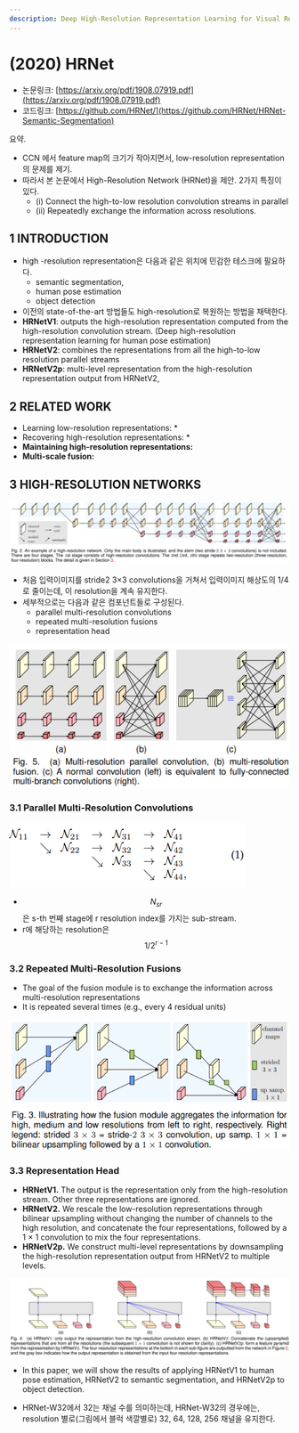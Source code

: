 ```yaml
---
description: Deep High-Resolution Representation Learning for Visual Recognition
---
```


# \(2020\) HRNet

* ​논문링크: [https://arxiv.org/pdf/1908.07919.pdf](https://arxiv.org/pdf/1908.07919.pdf)
* 코드링크: [https://github.com/HRNet/](https://github.com/HRNet/HRNet-Semantic-Segmentation)

요약.

* CCN 에서 feature map의 크기가 작아지면서,  low-resolution representation의 문제를 제기.
* 따라서 본 논문에서 High-Resolution Network \(HRNet\)을 제안. 2가지 특징이 있다.
  * \(i\) Connect the high-to-low resolution convolution streams in parallel
  * \(ii\) Repeatedly exchange the information across resolutions. 

## 1 INTRODUCTION

* high -resolution representation은 다음과 같은 위치에 민감한 테스크에 필요하다.
  * semantic segmentation,
  * human pose estimation
  * object detection
* 이전의 state-of-the-art 방법들도 high-resolution로 복원하는 방법을 채택한다.
* **HRNetV1**: outputs the high-resolution representation computed from the high-resolution convolution stream. \(Deep high-resolution representation learning for human pose estimation\)
* **HRNetV2**: combines the representations from all the high-to-low resolution parallel streams
* **HRNetV2p**:  multi-level representation from the high-resolution representation output from HRNetV2,

## 2 RELATED WORK

* Learning low-resolution representations: 
  * 
* Recovering high-resolution representations:
  * 
* **Maintaining high-resolution representations:**
* **Multi-scale fusion:**

## 3 HIGH-RESOLUTION NETWORKS

![](../.gitbook/assets/image%20%2867%29.png)

* 처음 입력이미지를 stride2 3×3 convolutions을 거쳐서 입력이미지 해상도의 1/4로 줄이는데, 이 resolution을 계속 유지한다.
* 세부적으로는 다음과 같은 컴포넌트들로 구성된다.
  * parallel multi-resolution convolutions
  * repeated multi-resolution fusions
  * representation head

![](../.gitbook/assets/image%20%2859%29.png)

### 3.1 Parallel Multi-Resolution Convolutions

![](../.gitbook/assets/image%20%28124%29.png)

* $$ N_{sr}$$은 s-th 번째 stage에 r resolution index를 가지는 sub-stream.
* r에 해당하는 resolution은 $$ 1/2^{r-1}$$

### 3.2 Repeated Multi-Resolution Fusions

* The goal of the fusion module is to exchange the information across multi-resolution representations
* It is repeated several times \(e.g., every 4 residual units\)

![](../.gitbook/assets/image%20%2835%29.png)

### 3.3 Representation Head

* **HRNetV1.** The output is the representation only from the high-resolution stream. Other three representations are ignored. 
* **HRNetV2.** We rescale the low-resolution representations through bilinear upsampling without changing the number of channels to the high resolution, and concatenate the four representations, followed by a 1 × 1 convolution to mix the four representations.
* **HRNetV2p.** We construct multi-level representations by downsampling the high-resolution representation output from HRNetV2 to multiple levels.

![](../.gitbook/assets/image%20%28134%29.png)

* In this paper, we will show the results of applying HRNetV1 to human pose estimation, HRNetV2 to semantic segmentation, and HRNetV2p to object detection.





* HRNet-W32에서 32는 채널 수를 의미하는데,  HRNet-W32의 경우에는, resolution 별로\(그림에서 블럭 색깔별로\) 32, 64, 128, 256 채널을 유지한다. 





